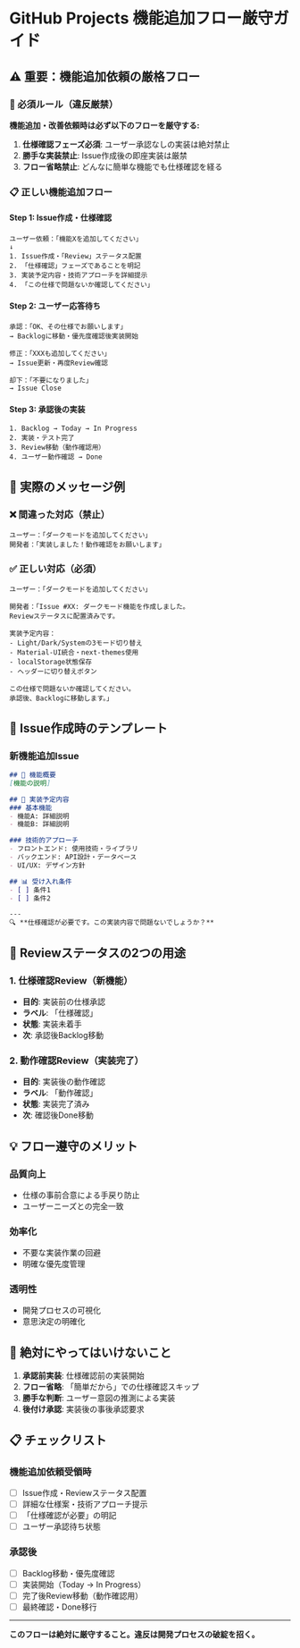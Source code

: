# GitHub Projects 機能追加フロー厳守ガイド

## ⚠️ 重要：機能追加依頼の厳格フロー

### 🚨 必須ルール（違反厳禁）

**機能追加・改善依頼時は必ず以下のフローを厳守する:**

1. **仕様確認フェーズ必須**: ユーザー承認なしの実装は絶対禁止
2. **勝手な実装禁止**: Issue作成後の即座実装は厳禁
3. **フロー省略禁止**: どんなに簡単な機能でも仕様確認を経る

### 📋 正しい機能追加フロー

#### **Step 1: Issue作成・仕様確認**
```
ユーザー依頼：「機能Xを追加してください」
↓
1. Issue作成・「Review」ステータス配置
2. 「仕様確認」フェーズであることを明記
3. 実装予定内容・技術アプローチを詳細提示
4. 「この仕様で問題ないか確認してください」
```

#### **Step 2: ユーザー応答待ち**
```
承認：「OK、その仕様でお願いします」
→ Backlogに移動・優先度確認後実装開始

修正：「XXXも追加してください」  
→ Issue更新・再度Review確認

却下：「不要になりました」
→ Issue Close
```

#### **Step 3: 承認後の実装**
```
1. Backlog → Today → In Progress
2. 実装・テスト完了
3. Review移動（動作確認用）
4. ユーザー動作確認 → Done
```

## 🎯 実際のメッセージ例

### ❌ 間違った対応（禁止）
```
ユーザー：「ダークモードを追加してください」
開発者：「実装しました！動作確認をお願いします」
```

### ✅ 正しい対応（必須）
```
ユーザー：「ダークモードを追加してください」

開発者：「Issue #XX: ダークモード機能を作成しました。
Reviewステータスに配置済みです。

実装予定内容：
- Light/Dark/Systemの3モード切り替え
- Material-UI統合・next-themes使用
- localStorage状態保存
- ヘッダーに切り替えボタン

この仕様で問題ないか確認してください。
承認後、Backlogに移動します。」
```

## 📝 Issue作成時のテンプレート

### 新機能追加Issue
```markdown
## 📝 機能概要
[機能の説明]

## 🎯 実装予定内容
### 基本機能
- 機能A: 詳細説明
- 機能B: 詳細説明

### 技術的アプローチ
- フロントエンド: 使用技術・ライブラリ
- バックエンド: API設計・データベース
- UI/UX: デザイン方針

## 📊 受け入れ条件
- [ ] 条件1
- [ ] 条件2

---
🔍 **仕様確認が必要です。この実装内容で問題ないでしょうか？**
```

## 🔄 Reviewステータスの2つの用途

### 1. **仕様確認Review**（新機能）
- **目的**: 実装前の仕様承認
- **ラベル**: 「仕様確認」
- **状態**: 実装未着手
- **次**: 承認後Backlog移動

### 2. **動作確認Review**（実装完了）
- **目的**: 実装後の動作確認
- **ラベル**: 「動作確認」  
- **状態**: 実装完了済み
- **次**: 確認後Done移動

## 💡 フロー遵守のメリット

### **品質向上**
- 仕様の事前合意による手戻り防止
- ユーザーニーズとの完全一致

### **効率化**
- 不要な実装作業の回避
- 明確な優先度管理

### **透明性**
- 開発プロセスの可視化
- 意思決定の明確化

## 🚫 絶対にやってはいけないこと

1. **承認前実装**: 仕様確認前の実装開始
2. **フロー省略**: 「簡単だから」での仕様確認スキップ
3. **勝手な判断**: ユーザー意図の推測による実装
4. **後付け承認**: 実装後の事後承認要求

## 📋 チェックリスト

### 機能追加依頼受領時
- [ ] Issue作成・Reviewステータス配置
- [ ] 詳細な仕様案・技術アプローチ提示
- [ ] 「仕様確認が必要」の明記
- [ ] ユーザー承認待ち状態

### 承認後
- [ ] Backlog移動・優先度確認
- [ ] 実装開始（Today → In Progress）
- [ ] 完了後Review移動（動作確認用）
- [ ] 最終確認・Done移行

---

**このフローは絶対に厳守すること。違反は開発プロセスの破綻を招く。**
